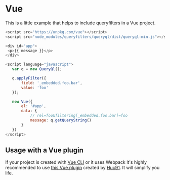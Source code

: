 # Vue


This is a little example that helps to include queryfilters in a Vue project.

```javascript
<script src="https://unpkg.com/vue"></script>
<script src="node_modules/queryfilters/queryql/dist/queryql-min.js"></script>

<div id="app">
 <p>{{ message }}</p>
</div>

<script language="javascript">
   var q = new QueryQl();

   q.applyFilter({
       field: '_embedded.foo.bar',
       value: 'foo'
   });

   new Vue({
       el: '#app',
       data: {
           // rel=foo&filtering[_embedded.foo.bar]=foo
           message: q.getQueryString()
       }
   })
</script>
```

## Usage with a Vue plugin

If your project is created with [Vue CLI](https://cli.vuejs.org/) or it uses Webpack it's highly recommended to use [this Vue plugin](https://github.com/Huc91/VueQueryFilter) created by [Huc91](https://github.com/Huc91). It will simplify you life.
